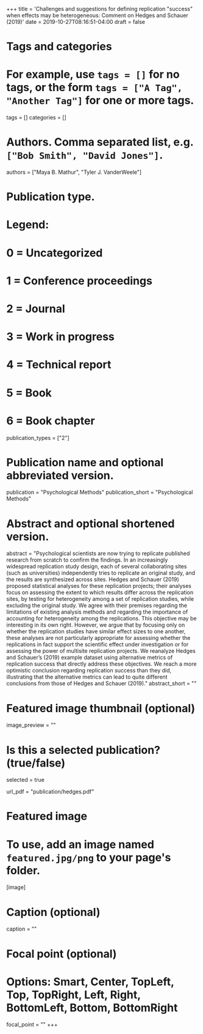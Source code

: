 +++
title = 'Challenges and suggestions for defining replication "success" when effects may be heterogeneous: Comment on Hedges and Schauer (2019)'
date = 2019-10-27T08:16:51-04:00
draft = false

# Tags and categories
# For example, use `tags = []` for no tags, or the form `tags = ["A Tag", "Another Tag"]` for one or more tags.
tags = []
categories = []

# Authors. Comma separated list, e.g. `["Bob Smith", "David Jones"]`.
authors = ["Maya B. Mathur", "Tyler J. VanderWeele"]


# Publication type.
# Legend:
# 0 = Uncategorized
# 1 = Conference proceedings
# 2 = Journal
# 3 = Work in progress
# 4 = Technical report
# 5 = Book
# 6 = Book chapter
publication_types = ["2"]

# Publication name and optional abbreviated version.
publication = "Psychological Methods"
publication_short = "Psychological Methods"

# Abstract and optional shortened version.
abstract = "Psychological scientists are now trying to replicate published research from scratch to confirm the findings. In an increasingly widespread replication study design, each of several collaborating sites (such as universities) independently tries to replicate an original study, and the results are synthesized across sites. Hedges and Schauer (2019) proposed statistical analyses for these replication projects; their analyses focus on assessing the extent to which results differ across the replication sites, by testing for heterogeneity among a set of replication studies, while excluding the original study. We agree with their premises regarding the limitations of existing analysis methods and regarding the importance of accounting for heterogeneity among the replications. This objective may be interesting in its own right. However, we argue that by focusing only on whether the replication studies have similar effect sizes to one another, these analyses are not particularly appropriate for assessing whether the replications in fact support the scientific effect under investigation or for assessing the power of multisite replication projects. We reanalyze Hedges and Schauer’s (2019) example dataset using alternative metrics of replication success that directly address these objectives. We reach a more optimistic conclusion regarding replication success than they did, illustrating that the alternative metrics can lead to quite different conclusions from those of Hedges and Schauer (2019)."
abstract_short = ""

# Featured image thumbnail (optional)
image_preview = ""

# Is this a selected publication? (true/false)
selected = true

url_pdf = "publication/hedges.pdf"

# Featured image
# To use, add an image named `featured.jpg/png` to your page's folder. 
[image]
  # Caption (optional)
  caption = ""

  # Focal point (optional)
  # Options: Smart, Center, TopLeft, Top, TopRight, Left, Right, BottomLeft, Bottom, BottomRight
  focal_point = ""
+++
